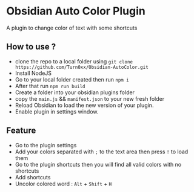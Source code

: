 # Obsidian Auto Color Plugin

A plugin to change color of text with some shortcuts

## How to use ?

- clone the repo to a local folder using `git clone https://github.com/Turn0xx/Obsidian-AutoColor.git`
- Install NodeJS
- Go to your local folder created then run `npm i`
- After that run `npm run build`
- Create a folder into your obsidian plugins folder
- copy the `main.js` && `manifest.json` to your new fresh folder
- Reload Obsidian to load the new version of your plugin.
- Enable plugin in settings window.

## Feature

- Go to the plugin settings
- Add your colors separated with `;` to the text area then press `!` to load them
- Go to the plugin shortcuts then you will find all valid colors with no shortcuts
- Add shortcuts
- Uncolor colored word : `Alt` + `Shift` + `H`
